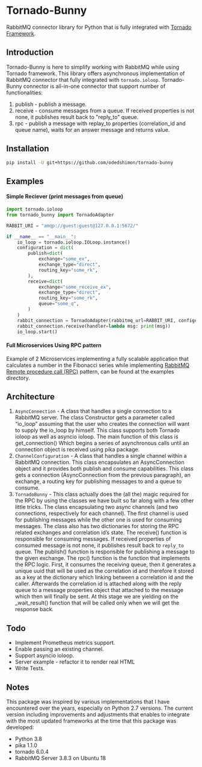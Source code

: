 Tornado-Bunny
=============
RabbitMQ connector library for Python that is fully integrated with [Tornado Framework](http://www.tornadoweb.org).

Introduction
------------
Tornado-Bunny is here to simplify working with RabbitMQ while using Tornado framework.
This library offers asynchronous implementation of RabbitMQ connector that fully integrated with `tornado.ioloop`.
Tornado-Bunny connector is all-in-one connector that support number of functionalities:
1. publish - publish a message.
2. receive - consume messages from a queue. If received properties is not none, it publishes result back to "reply_to" queue.
3. rpc - publish a message with replay_to properties (correlation_id and queue name), waits for an answer message and returns value.

Installation
------------
```bash
pip install -U git+https://github.com/odedshimon/tornado-bunny
```

Examples
-------
#### Simple Reciever (print messages from queue)
```python
import tornado.ioloop
from tornado_bunny import TornadoAdapter

RABBIT_URI = "amqp://guest:guest@127.0.0.1:5672/"

if __name__ == "__main__":
    io_loop = tornado.ioloop.IOLoop.instance()
    configuration = dict(
        publish=dict(
            exchange="some_ex",
            exchange_type="direct",
            routing_key="some_rk",
        ),
        receive=dict(
            exchange="some_receive_ex",
            exchange_type="direct",
            routing_key="some_rk",
            queue="some_q",
        )
    )
    rabbit_connection = TornadoAdapter(rabbitmq_url=RABBIT_URI, configuration=configuration, io_loop=io_loop)
    rabbit_connection.receive(handler=lambda msg: print(msg))
    io_loop.start()
```

#### Full Microservices Using RPC pattern
Example of 2 Microservices implementing a fully scalable application that calculates a number in the Fibonacci series while implementing [RabbitMQ Remote procedure call (RPC)](https://www.rabbitmq.com/tutorials/tutorial-six-python.html) pattern, can be found at the examples directory.

Architecture
------------
1. `AsyncConnection` -
    A class that handles a single connection to a RabbitMQ server. The class Constructor gets a parameter called “io_loop” assuming that the user who creates the connection will want to supply the io_loop by himself. This class supports both Tornado ioloop as well as asyncio ioloop. The main function of this class is get_connection() Which begins a series of asynchronous calls until an connection object is received using pika package.
2. `ChannelConfiguration` -
    A class that handles a single channel within a RabbitMQ connection. This class encapsulates an AsyncConnection object and it provides both publish and consume capabilities. This class gets a connection (AsyncConnection from the previous paragraph), an exchange, a routing key for publishing messages to and a queue to consume.
3. `TornadoBunny` -
    This class actually does the (all the) magic required for the RPC by using the classes we have built so far along with a few other little tricks.
The class encapsulating two async channels (and two connections, respectively for each channel). The first channel is used for publishing messages while the other one is used for consuming messages.
The class also has two dictionaries for storing the RPC related exchanges and correlation id’s state.
The receive() function is responsible for consuming messages. If received properties of consumed message is not none, it publishes result back to `reply_to` queue.
The publish() function is responsible for publishing a message to the given exchange.
The rpc() function is the function that implements the RPC logic. First, it consumes the receiving queue, then it generates a unique uuid that will be used as the correlation id and therefore it stored as a key at the dictionary which linking between a correlation id and the caller. Afterwards the correlation id is attached along with the reply queue to a message properties object that attached to the message which then will finally be sent. At this stage we are yielding on the _wait_result() function that will be called only when we will get the response back.


Todo
----
* Implement Prometheus metrics support.
* Enable passing an existing channel.
* Support asyncio ioloop.
* Server example - refactor it to render real HTML
* Write Tests.

Notes
-----
This package was inspired by various implementations that I have encountered over the years, especially on Python 2.7 versions.
The current version including improvements and adjustments that enables to integrate with the most updated frameworks at the time that this package was developed:
* Python 3.8
* pika 1.1.0
* tornado 6.0.4
* RabbitMQ Server 3.8.3 on Ubuntu 18
